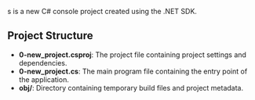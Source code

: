 s is a new C# console project created using the .NET SDK.

## Project Structure

- **0-new_project.csproj**: The project file containing project settings and dependencies.
- **0-new_project.cs**: The main program file containing the entry point of the application.
- **obj/**: Directory containing temporary build files and project metadata.
